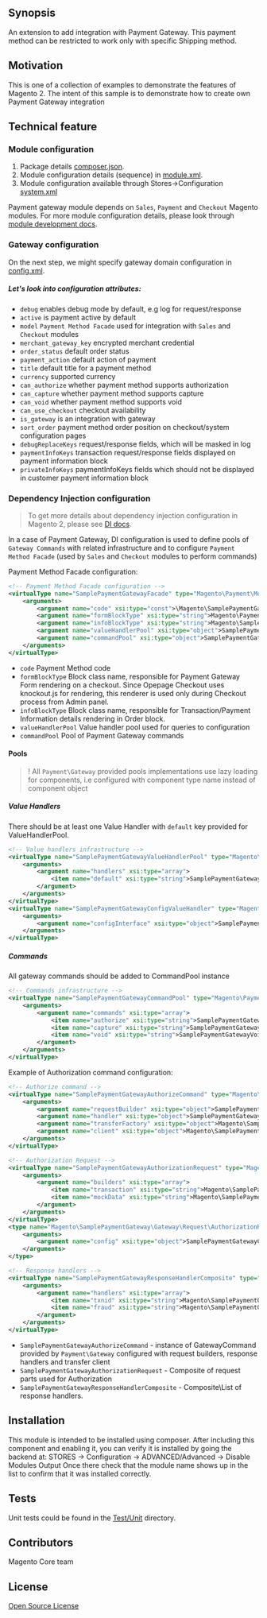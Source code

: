 ## Synopsis
An extension to add integration with Payment Gateway.
This payment method can be restricted to work only with specific Shipping method.

## Motivation
This is one of a collection of examples to demonstrate the features of Magento 2.  The intent of this sample is to demonstrate how to create own Payment Gateway integration

## Technical feature

### Module configuration
1. Package details [composer.json](composer.json).
2. Module configuration details (sequence) in [module.xml](etc/module.xml).
3. Module configuration available through Stores->Configuration [system.xml](etc/adminhtml/system.xml)

Payment gateway module depends on `Sales`, `Payment` and `Checkout` Magento modules.
For more module configuration details, please look through [module development docs](http://devdocs.magento.com/guides/v2.0/extension-dev-guide/module-load-order.html).

### Gateway configuration
On the next step, we might specify gateway domain configuration in [config.xml](etc/config.xml).

##### Let's look into configuration attributes:
 * <code>debug</code> enables debug mode by default, e.g log for request/response
 * <code>active</code> is payment active by default
 * <code>model</code> `Payment Method Facade` used for integration with `Sales` and `Checkout` modules
 * <code>merchant_gateway_key</code> encrypted merchant credential
 * <code>order_status</code> default order status
 * <code>payment_action</code> default action of payment
 * <code>title</code> default title for a payment method
 * <code>currency</code> supported currency
 * <code>can_authorize</code> whether payment method supports authorization
 * <code>can_capture</code> whether payment method supports capture
 * <code>can_void</code> whether payment method supports void
 * <code>can_use_checkout</code> checkout availability
 * <code>is_gateway</code> is an integration with gateway
 * <code>sort_order</code> payment method order position on checkout/system configuration pages
 * <code>debugReplaceKeys</code> request/response fields, which will be masked in log
 * <code>paymentInfoKeys</code> transaction request/response fields displayed on payment information block
 * <code>privateInfoKeys</code> paymentInfoKeys fields which should not be displayed in customer payment information block

### Dependency Injection configuration
> To get more details about dependency injection configuration in Magento 2, please see [DI docs](http://devdocs.magento.com/guides/v2.0/extension-dev-guide/depend-inj.html).

In a case of Payment Gateway, DI configuration is used to define pools of `Gateway Commands` with related infrastructure and to configure `Payment Method Facade` (used by `Sales` and `Checkout` modules to perform commands)

Payment Method Facade configuration:
```xml
<!-- Payment Method Facade configuration -->
<virtualType name="SamplePaymentGatewayFacade" type="Magento\Payment\Model\Method\Adapter">
    <arguments>
        <argument name="code" xsi:type="const">\Magento\SamplePaymentGateway\Model\Ui\ConfigProvider::CODE</argument>
        <argument name="formBlockType" xsi:type="string">Magento\Payment\Block\Form</argument>
        <argument name="infoBlockType" xsi:type="string">Magento\SamplePaymentGateway\Block\Info</argument>
        <argument name="valueHandlerPool" xsi:type="object">SamplePaymentGatewayValueHandlerPool</argument>
        <argument name="commandPool" xsi:type="object">SamplePaymentGatewayCommandPool</argument>
    </arguments>
</virtualType>
```
 * <code>code</code> Payment Method code
 * <code>formBlockType</code> Block class name, responsible for Payment Gateway Form rendering on a checkout.
  Since Opepage Checkout uses knockout.js for rendering, this renderer is used only during Checkout process from Admin panel.
 * <code>infoBlockType</code> Block class name, responsible for Transaction/Payment Information details rendering in Order block.
 * <code>valueHandlerPool</code> Value handler pool used for queries to configuration
 * <code>commandPool</code> Pool of Payment Gateway commands


#### Pools
> ! All `Payment\Gateway` provided pools implementations use lazy loading for components, i.e configured with component type name instead of component object

##### Value Handlers
There should be at least one Value Handler with `default` key provided for ValueHandlerPool.

```xml
<!-- Value handlers infrastructure -->
<virtualType name="SamplePaymentGatewayValueHandlerPool" type="Magento\Payment\Gateway\Config\ValueHandlerPool">
    <arguments>
        <argument name="handlers" xsi:type="array">
            <item name="default" xsi:type="string">SamplePaymentGatewayConfigValueHandler</item>
        </argument>
    </arguments>
</virtualType>
<virtualType name="SamplePaymentGatewayConfigValueHandler" type="Magento\Payment\Gateway\Config\ConfigValueHandler">
    <arguments>
        <argument name="configInterface" xsi:type="object">SamplePaymentGatewayConfig</argument>
    </arguments>
</virtualType>
```

##### Commands
All gateway commands should be added to CommandPool instance
```xml
<!-- Commands infrastructure -->
<virtualType name="SamplePaymentGatewayCommandPool" type="Magento\Payment\Gateway\Command\CommandPool">
    <arguments>
        <argument name="commands" xsi:type="array">
            <item name="authorize" xsi:type="string">SamplePaymentGatewayAuthorizeCommand</item>
            <item name="capture" xsi:type="string">SamplePaymentGatewayCaptureCommand</item>
            <item name="void" xsi:type="string">SamplePaymentGatewayVoidCommand</item>
        </argument>
    </arguments>
</virtualType>
```

Example of Authorization command configuration:
```xml
<!-- Authorize command -->
<virtualType name="SamplePaymentGatewayAuthorizeCommand" type="Magento\Payment\Gateway\Command\GatewayCommand">
    <arguments>
        <argument name="requestBuilder" xsi:type="object">SamplePaymentGatewayAuthorizationRequest</argument>
        <argument name="handler" xsi:type="object">SamplePaymentGatewayResponseHandlerComposite</argument>
        <argument name="transferFactory" xsi:type="object">Magento\SamplePaymentGateway\Gateway\Http\TransferFactory</argument>
        <argument name="client" xsi:type="object">Magento\SamplePaymentGateway\Gateway\Http\Client\ClientMock</argument>
    </arguments>
</virtualType>

<!-- Authorization Request -->
<virtualType name="SamplePaymentGatewayAuthorizationRequest" type="Magento\Payment\Gateway\Request\BuilderComposite">
    <arguments>
        <argument name="builders" xsi:type="array">
            <item name="transaction" xsi:type="string">Magento\SamplePaymentGateway\Gateway\Request\AuthorizationRequest</item>
            <item name="mockData" xsi:type="string">Magento\SamplePaymentGateway\Gateway\Request\MockDataRequest</item>
        </argument>
    </arguments>
</virtualType>
<type name="Magento\SamplePaymentGateway\Gateway\Request\AuthorizationRequest">
    <arguments>
        <argument name="config" xsi:type="object">SamplePaymentGatewayConfig</argument>
    </arguments>
</type>

<!-- Response handlers -->
<virtualType name="SamplePaymentGatewayResponseHandlerComposite" type="Magento\Payment\Gateway\Response\HandlerChain">
    <arguments>
        <argument name="handlers" xsi:type="array">
            <item name="txnid" xsi:type="string">Magento\SamplePaymentGateway\Gateway\Response\TxnIdHandler</item>
            <item name="fraud" xsi:type="string">Magento\SamplePaymentGateway\Gateway\Response\FraudHandler</item>
        </argument>
    </arguments>
</virtualType>
```
* `SamplePaymentGatewayAuthorizeCommand` - instance of GatewayCommand provided by `Payment\Gateway` configured with request builders, response handlers and transfer client
* `SamplePaymentGatewayAuthorizationRequest` - Composite of request parts used for Authorization
* `SamplePaymentGatewayResponseHandlerComposite` - Composite\List of response handlers.

## Installation
This module is intended to be installed using composer.  After including this component and enabling it, you can verify it is installed by going the backend at:
STORES -> Configuration -> ADVANCED/Advanced ->  Disable Modules Output
Once there check that the module name shows up in the list to confirm that it was installed correctly.

## Tests
Unit tests could be found in the [Test/Unit](Test/Unit) directory.

## Contributors
Magento Core team

## License
[Open Source License](LICENSE.txt)
